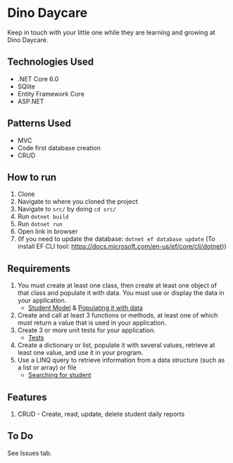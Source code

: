 # Dino Daycare

Keep in touch with your little one while they are learning and growing at Dino Daycare.

## Technologies Used
- .NET Core 6.0
- SQlite
- Entity Framework Core
- ASP.NET

## Patterns Used
- MVC
- Code first database creation
- CRUD

## How to run
1. Clone
1. Navigate to where you cloned the project
1. Navigate to `src/` by doing `cd src/`
1. Run `dotnet build`
1. Run `dotnet run`
1. Open link in browser
1. (If you need to update the database: `dotnet ef database update` (To install EF CLI tool: https://docs.microsoft.com/en-us/ef/core/cli/dotnet))

## Requirements
1. You must create at least one class, then create at least one object of that class and populate it with data. You must use or display the data in your application.
   - [Student Model](src/Models/Student.cs) & [Populating it with data](https://github.com/kirakirakira/daycare/blob/ee35f50d2aa8fc7efb9ef4b47f7ce8db145b7dea/src/Controllers/StudentController.cs#L23)
1. Create and call at least 3 functions or methods, at least one of which must return a value that is used in your application.
1. Create 3 or more unit tests for your application.
   - [Tests](tests/)
1. Create a dictionary or list, populate it with several values, retrieve at least one value, and use it in your program.
1. Use a LINQ query to retrieve information from a data structure (such as a list or array) or file
   - [Searching for student](https://github.com/kirakirakira/daycare/blob/e6953ac5c6624558c7e6ba0e7e00ed4f1a21fbcb/src/Controllers/StudentController.cs#L31)

## Features
1. CRUD - Create, read, update, delete student daily reports

## To Do
See Issues tab.
